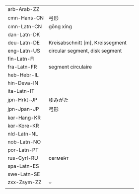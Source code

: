 | | | |
|-|-|-|
| arb-Arab-ZZ |  |  |
| cmn-Hans-CN | 弓形 |  |
| cmn-Latn-CN | gōng xíng |  |
| dan-Latn-DK |  |  |
| deu-Latn-DE | Kreisabschnitt [m], Kreissegment |  |
| eng-Latn-US | circular segment, disk segment |  |
| fin-Latn-FI |  |  |
| fra-Latn-FR | segment circulaire |  |
| heb-Hebr-IL |  |  |
| hin-Deva-IN |  |  |
| ita-Latn-IT |  |  |
| jpn-Hrkt-JP | ゆみがた |  |
| jpn-Jpan-JP | 弓形 |  |
| kor-Hang-KR |  |  |
| kor-Kore-KR |  |  |
| nld-Latn-NL |  |  |
| nob-Latn-NO |  |  |
| por-Latn-PT |  |  |
| rus-Cyrl-RU | сегме́нт |  |
| spa-Latn-ES |  |  |
| swe-Latn-SE |  |  |
| zxx-Zsym-ZZ | ⌔ |  |
|  |  |  |
